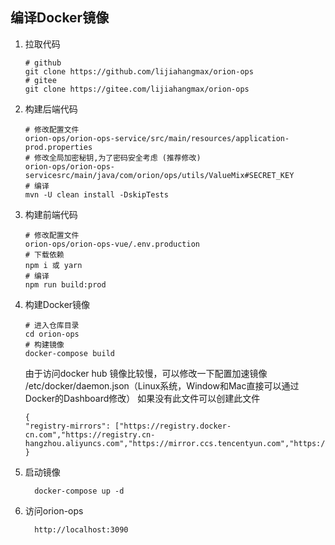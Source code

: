 ## 编译Docker镜像
1. 拉取代码
   ```
   # github
   git clone https://github.com/lijiahangmax/orion-ops
   # gitee
   git clone https://gitee.com/lijiahangmax/orion-ops
   ```
2. 构建后端代码
   ```
   # 修改配置文件
   orion-ops/orion-ops-service/src/main/resources/application-prod.properties
   # 修改全局加密秘钥,为了密码安全考虑 (推荐修改)
   orion-ops/orion-ops-servicesrc/main/java/com/orion/ops/utils/ValueMix#SECRET_KEY
   # 编译
   mvn -U clean install -DskipTests
   ```
3. 构建前端代码
   ```
   # 修改配置文件
   orion-ops/orion-ops-vue/.env.production
   # 下载依赖
   npm i 或 yarn
   # 编译
   npm run build:prod
   ```
4. 构建Docker镜像
   ```
   # 进入仓库目录
   cd orion-ops
   # 构建镜像
   docker-compose build
   ```
    由于访问docker hub 镜像比较慢，可以修改一下配置加速镜像
    /etc/docker/daemon.json（Linux系统，Window和Mac直接可以通过Docker的Dashboard修改）
    如果没有此文件可以创建此文件
    ```
    {
    "registry-mirrors": ["https://registry.docker-cn.com","https://registry.cn-hangzhou.aliyuncs.com","https://mirror.ccs.tencentyun.com","https://docker.mirrors.ustc.edu.cn"]
    }
    ```
5. 启动镜像
    ```
      docker-compose up -d
    ```
6. 访问orion-ops
    ```
      http://localhost:3090
    ```